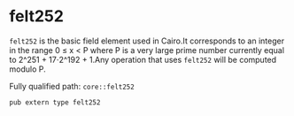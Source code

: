 # felt252

`felt252` is the basic field element used in Cairo.It corresponds to an integer in the range 0 ≤ x < P where P is a very large prime number currently equal to 2^251 + 17⋅2^192 + 1.Any operation that uses `felt252` will be computed modulo P.

Fully qualified path: `core::felt252`

<pre><code class="language-rust">pub extern type felt252</code></pre>

